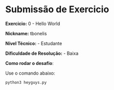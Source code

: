 # Submissão de Exercicio

**Exercicio:** 0 - Hello World

**Nickname:** tbonelis

**Nível Técnico:** - Estudante


**Dificuldade de Resolução:** - Baixa


**Como rodar o desafio**: 

Use o comando abaixo: 
```bash
python3 heyguys.py
```
